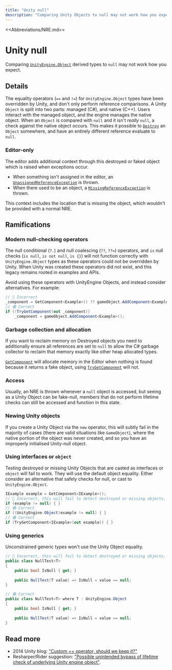 ```yaml
---
title: "Unity null"
description: "Comparing Unity Objects to null may not work how you expect."
---
```

<<Abbreviations/NRE.md>>
# Unity null
Comparing [`UnityEngine.Object`](https://docs.unity3d.com/ScriptReference/Object.html) derived types to `null` may not work how you expect.

## Details
The equality operators (`==` and `!=`) for `UnityEngine.Object` types have been overridden by Unity, and don't only perform reference comparisons.
A Unity `Object` is split into two parts: managed (C#), and native (C++). Users interact with the managed object, and the engine manages the native object.
When an `Object` is compared with `null` and it isn't *really* `null`, a check against the native object occurs. This makes it possible to [`Destroy`](https://docs.unity3d.com/ScriptReference/Object.Destroy.html) an `Object` somewhere, and have an entirely different reference evaluate to `null`.

### Editor-only
The editor adds additional context through this destroyed or faked object which is raised when exceptions occur.
- When something isn't assigned in the editor, an [`UnassignedReferenceException`](Runtime%20Exceptions/UnassignedReferenceException.md) is thrown.
- When there used to be an object, a [`MissingReferenceException`](Runtime%20Exceptions/MissingReferenceException.md) is thrown.

This context includes the location that is missing the object, which wouldn't be provided with a normal NRE.

## Ramifications
### Modern null-checking operators
The null conditional (`?.`) and null coalescing (`??`, `??=`) operators, and `is` null checks (`is null`, `is not null`, `is {}`) will not function correctly with `UnityEngine.Object` types as these operators could not be overridden by Unity. When Unity was created these operators did not exist, and this legacy remains rooted in examples and APIs.

Avoid using these operators with UnityEngine Objects, and instead consider alternatives. For example:

```csharp
// 🔴 Incorrect
_component = GetComponent<Example>() ?? gameObject.AddComponent<Example>();
// 🟢 Correct
if (!TryGetComponent(out _component))
    _component = gameObject.AddComponent<Example>();
```

### Garbage collection and allocation
If you want to reclaim memory on Destroyed objects you need to additionally ensure all references are set to `null` to allow the C# garbage collector to reclaim that memory exactly like other heap allocated types.

[`GetComponent`](https://docs.unity3d.com/ScriptReference/GameObject.GetComponent.html) will allocate memory in the Editor when nothing is found because it returns a fake object, using [`TryGetComponent`](https://docs.unity3d.com/ScriptReference/GameObject.TryGetComponent.html) will not.

### Access
Usually, an NRE is thrown whenever a `null` object is accessed, but seeing as a Unity Object can be fake-null, members that do not perform lifetime checks can still be accessed and function in this state.

### Newing Unity objects
If you create a Unity Object via the `new` operator, this will subtly fail in the majority of cases (there are valid situations like `GameObject`), where the native portion of the object was never created, and so you have an improperly initialised Unity-null object.

### Using interfaces or `object`
Testing destroyed or missing Unity Objects that are casted as interfaces or `object` will fail to work. They will use the default object equality.
Either consider an alternative that safely checks for null, or cast to `UnityEngine.Object`.

```csharp
IExample example = GetComponent<IExample>();
// 🔴 Incorrect, this will fail to detect destroyed or missing objects.
if (example != null) { }
// 🟢 Correct
if ((UnityEngine.Object)example != null) { }
// 🟢 Correct
if (TryGetComponent<IExample>(out example)) { }
```

### Using generics
Unconstrained generic types won't use the Unity Object equality.

```csharp
// 🔴 Incorrect, this will fail to detect destroyed or missing objects.
public class NullTest<T>
{
    public bool IsNull { get; }
    
    public NullTest(T value) => IsNull = value == null;
}

// 🟢 Correct
public class NullTest<T> where T : UnityEngine.Object
{
    public bool IsNull { get; }
    
    public NullTest(T value) => IsNull = value == null;
}
```

## Read more
- 2014 Unity blog: ["Custom == operator, should we keep it?"](https://unity.com/blog/engine-platform/custom-operator-should-we-keep-it)
- Resharper/Rider suggestion: ["Possible unintended bypass of lifetime check of underlying Unity engine object"](https://github.com/JetBrains/resharper-unity/wiki/Possible-unintended-bypass-of-lifetime-check-of-underlying-Unity-engine-object).
